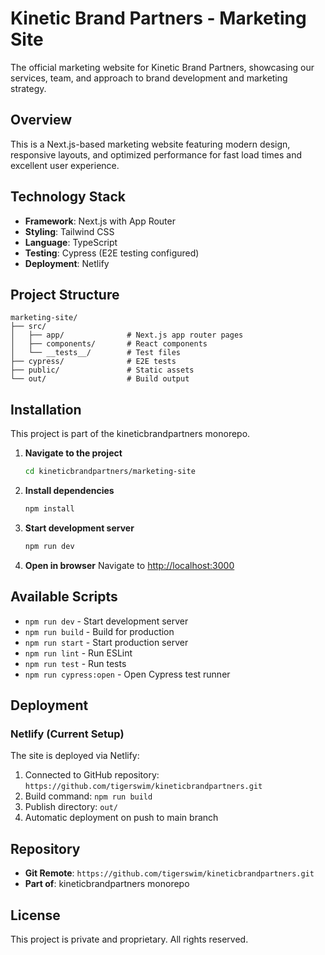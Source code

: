 # Kinetic Brand Partners - Marketing Site

The official marketing website for Kinetic Brand Partners, showcasing our services, team, and approach to brand development and marketing strategy.

## Overview

This is a Next.js-based marketing website featuring modern design, responsive layouts, and optimized performance for fast load times and excellent user experience.

## Technology Stack

- **Framework**: Next.js with App Router
- **Styling**: Tailwind CSS
- **Language**: TypeScript
- **Testing**: Cypress (E2E testing configured)
- **Deployment**: Netlify

## Project Structure

```
marketing-site/
├── src/
│   ├── app/              # Next.js app router pages
│   ├── components/       # React components
│   └── __tests__/        # Test files
├── cypress/              # E2E tests
├── public/               # Static assets
└── out/                  # Build output
```

## Installation

This project is part of the kineticbrandpartners monorepo.

1. **Navigate to the project**
   ```bash
   cd kineticbrandpartners/marketing-site
   ```

2. **Install dependencies**
   ```bash
   npm install
   ```

3. **Start development server**
   ```bash
   npm run dev
   ```

4. **Open in browser**
   Navigate to [http://localhost:3000](http://localhost:3000)

## Available Scripts

- `npm run dev` - Start development server
- `npm run build` - Build for production
- `npm run start` - Start production server
- `npm run lint` - Run ESLint
- `npm run test` - Run tests
- `npm run cypress:open` - Open Cypress test runner

## Deployment

### Netlify (Current Setup)

The site is deployed via Netlify:

1. Connected to GitHub repository: `https://github.com/tigerswim/kineticbrandpartners.git`
2. Build command: `npm run build`
3. Publish directory: `out/`
4. Automatic deployment on push to main branch

## Repository

- **Git Remote**: `https://github.com/tigerswim/kineticbrandpartners.git`
- **Part of**: kineticbrandpartners monorepo

## License

This project is private and proprietary. All rights reserved.
